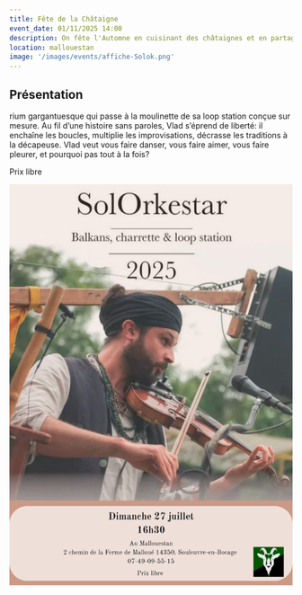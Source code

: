 ```yaml
---
title: Fête de la Châtaigne
event_date: 01/11/2025 14:00
description: On fête l'Automne en cuisinant des châtaignes et en partageant une délicieux repas !
location: mallouestan
image: '/images/events/affiche-Solok.png'
---
```


## Présentation
rium gargantuesque qui passe à la moulinette de sa loop station conçue sur mesure.
Au fil d’une histoire sans paroles, Vlad s’éprend de liberté: il enchaîne les boucles, multiplie les improvisations, décrasse les traditions à la décapeuse. Vlad veut vous faire danser, vous faire aimer, vous faire pleurer, et pourquoi pas tout à la fois?

Prix libre



![Affiche](/images/events/affiche-Solok.png)















